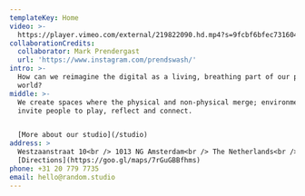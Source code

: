 ```yaml
---
templateKey: Home
video: >-
  https://player.vimeo.com/external/219822090.hd.mp4?s=9fcbf6bfec731604e4b4d29e278e676848c2ac20&profile_id=119
collaborationCredits:
  collaborator: Mark Prendergast
  url: 'https://www.instagram.com/prendswash/'
intro: >-
  How can we reimagine the digital as a living, breathing part of our physical
  world?
middle: >-
  We create spaces where the physical and non-physical merge; environments that
  invite people to play, reflect and connect.


  [More about our studio](/studio)
address: >
  Westzaanstraat 10<br /> 1013 NG Amsterdam<br /> The Netherlands<br />
  [Directions](https://goo.gl/maps/7rGuGBBfhms)
phone: +31 20 779 7735
email: hello@random.studio
---
```


